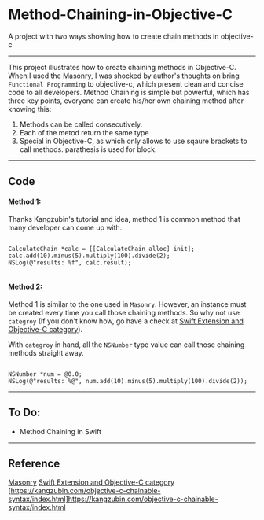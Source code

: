 # Method-Chaining-in-Objective-C
A project with two ways showing how to create chain methods in objective-c

----

This project illustrates how to create chaining methods in Objective-C. When I used the [Masonry](https://github.com/SnapKit/Masonry), I was shocked by author's thoughts on bring `Functional Programming` to objective-c, which present clean and concise code to all developers. Method Chaining is simple but powerful, which has three key points, everyone can create his/her own chaining method after knowing this:

1. Methods can be called consecutively.
2. Each of the metod return the same type
3. Special in Objective-C, as which only allows to use sqaure brackets to call methods. parathesis is used for block.


----
## Code

#### Method 1:

Thanks Kangzubin's tutorial and idea, method 1 is common method that many developer can come up with.
[](https://kangzubin.com/objective-c-chainable-syntax/index.html)


```objc

CalculateChain *calc = [[CalculateChain alloc] init];
calc.add(10).minus(5).multiply(100).divide(2);
NSLog(@"results: %f", calc.result);
    
```

#### Method 2:

Method 1 is similar to the one used in `Masonry`. However, an instance must be created every time you call those chaining methods. So why not use `categroy` (If you don't know how, go have a check at [Swift Extension and Objective-C category](http://www.arkilis.me/?p=361)).

With `categroy` in hand, all the `NSNumber` type value can call those chaining methods straight away.

```objc

NSNumber *num = @0.0;
NSLog(@"results: %@", num.add(10).minus(5).multiply(100).divide(2));

```

----
## To Do:

* Method Chaining in Swift


----
## Reference

[Masonry](https://github.com/SnapKit/Masonry)
[Swift Extension and Objective-C category](http://www.arkilis.me/?p=361)
[https://kangzubin.com/objective-c-chainable-syntax/index.html]https://kangzubin.com/objective-c-chainable-syntax/index.html

